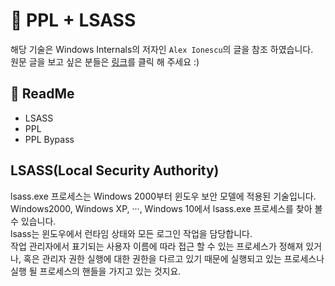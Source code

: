 
# :speech_balloon: PPL + LSASS

해당 기술은 Windows Internals의 저자인 `Alex Ionescu`의 글을 참조 하였습니다.<br>
원문 글을 보고 싶은 분들은 <a href="http://www.alex-ionescu.com/?p=97">링크</a>를 클릭 해 주세요 :)

## :green_book: ReadMe
  - LSASS
  - PPL
  - PPL Bypass
  
## LSASS(Local Security Authority)

lsass.exe 프로세스는 Windows 2000부터 윈도우 보안 모델에 적용된 기술입니다.<br>
Windows2000, Windows XP, ···, Windows 10에서 lsass.exe 프로세스를 찾아 볼 수 있습니다.<br>
lsass는 윈도우에서 런타임 상태와 모든 로그인 작업을 담당합니다.<br>
작업 관리자에서 표기되는 사용자 이름에 따라 접근 할 수 있는 프로세스가 정해져 있거나, 혹은 관리자 권한 실행에 대한 권한을 다르고 있기 때문에 실행되고 있는 프로세스나 실행 될 프로세스의 핸들을 가지고 있는 것지요.
